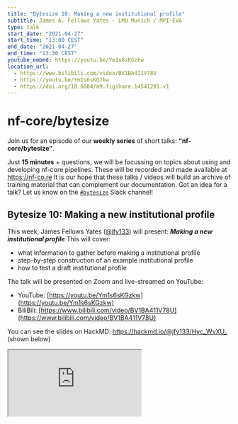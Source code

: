 ```yaml
---
title: "Bytesize 10: Making a new institutional profile"
subtitle: James A. Fellows Yates - LMU Munich / MPI-EVA
type: talk
start_date: "2021-04-27"
start_time: "13:00 CEST"
end_date: "2021-04-27"
end_time: "13:30 CEST"
youtube_embed: https://youtu.be/Ym1s6sKGzkw
location_url:
  - https://www.bilibili.com/video/BV1BA411V78U
  - https://youtu.be/Ym1s6sKGzkw
  - https://doi.org/10.6084/m9.figshare.14541291.v1
---
```


# nf-core/bytesize

Join us for an episode of our **weekly series** of short talks: **“nf-core/bytesize”**.

Just **15 minutes** + questions, we will be focussing on topics about using and developing nf-core pipelines.
These will be recorded and made available at <https://nf-co.re>
It is our hope that these talks / videos will build an archive of training material that can complement our documentation.
Got an idea for a talk? Let us know on the [`#bytesize`](https://nfcore.slack.com/channels/bytesize) Slack channel!

## Bytesize 10: Making a new institutional profile

This week, James Fellows Yates ([@jfy133](http://github.com/jfy133/)) will present: _**Making a new institutional profile**_
This will cover:

* what information to gather before making a institutional profile
* step-by-step construction of an example institutional profile
* how to test a draft institutional profile

The talk will be presented on Zoom and live-streamed on YouTube:

* YouTube: [https://youtu.be/Ym1s6sKGzkw](https://youtu.be/Ym1s6sKGzkw)
* BiliBili: [https://www.bilibili.com/video/BV1BA411V78U](https://www.bilibili.com/video/BV1BA411V78U)

You can see the slides on HackMD: <https://hackmd.io/@jfy133/Hyc_WvXU_> (shown below)

<div class="embed-responsive embed-responsive-16by9 border shadow">
  <iframe class="embed-responsive-item" src="https://hackmd.io/@jfy133/Hyc_WvXU_" allowfullscreen></iframe>
</div>
